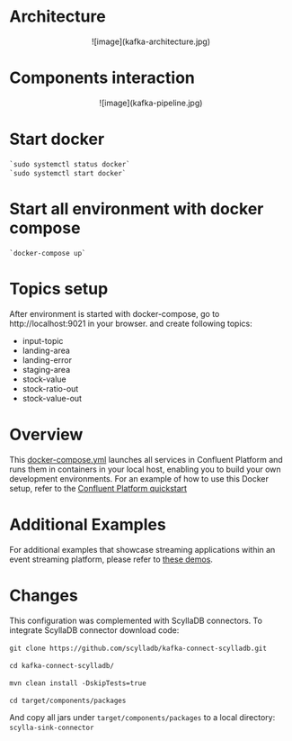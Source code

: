 
# Architecture
<div style="text-align:center">
![image](kafka-architecture.jpg)
</div>

# Components interaction
<div style="text-align:center">
![image](kafka-pipeline.jpg)
</div>

# Start docker
    `sudo systemctl status docker`
    `sudo systemctl start docker`

# Start all environment with docker compose
    `docker-compose up`


# Topics setup

After environment is started with docker-compose, go to http://localhost:9021 in your browser.
and create following topics:
- input-topic
- landing-area
- landing-error
- staging-area
- stock-value
- stock-ratio-out
- stock-value-out

# Overview

This [docker-compose.yml](docker-compose.yml) launches all services in Confluent Platform and runs them in containers in your local host, enabling you to build your own development environments.
For an example of how to use this Docker setup, refer to the [Confluent Platform quickstart](https://docs.confluent.io/current/quickstart/index.html?utm_source=github&utm_medium=demo&utm_campaign=ch.cp-all-in-one_type.community_content.cp-all-in-one)

# Additional Examples

For additional examples that showcase streaming applications within an event streaming platform, please refer to [these demos](https://github.com/confluentinc/examples).

# Changes
This configuration was complemented with ScyllaDB connectors.
To integrate ScyllaDB connector download code:

`git clone https://github.com/scylladb/kafka-connect-scylladb.git`

`cd kafka-connect-scylladb/`

`mvn clean install -DskipTests=true`

`cd target/components/packages`

And copy all jars under `target/components/packages` to a local directory: `scylla-sink-connector` 



